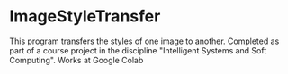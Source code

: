 # ImageStyleTransfer
This program transfers the styles of one image to another. Completed as part of a course project in the discipline "Intelligent Systems and Soft Computing". Works at Google Colab


